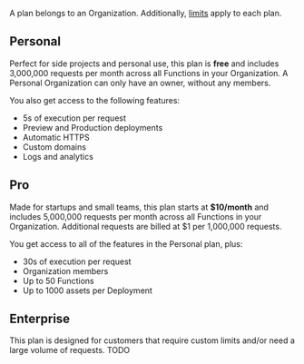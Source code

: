 A plan belongs to an Organization. Additionally, [limits](./limits.md) apply to each plan.

## Personal

Perfect for side projects and personal use, this plan is **free** and includes 3,000,000 requests per month across all Functions in your Organization. A Personal Organization can only have an owner, without any members.

You also get access to the following features:

- 5s of execution per request
- Preview and Production deployments
- Automatic HTTPS
- Custom domains
- Logs and analytics

## Pro

Made for startups and small teams, this plan starts at **$10/month** and includes 5,000,000 requests per month across all Functions in your Organization. Additional requests are billed at $1 per 1,000,000 requests.

You get access to all of the features in the Personal plan, plus:

- 30s of execution per request
- Organization members
- Up to 50 Functions
- Up to 1000 assets per Deployment

## Enterprise

This plan is designed for customers that require custom limits and/or need a large volume of requests. TODO
